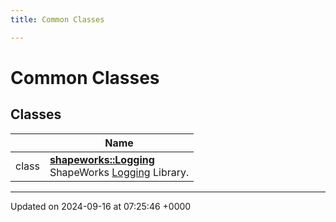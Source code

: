```yaml
---
title: Common Classes

---
```


# Common Classes



## Classes

|                | Name           |
| -------------- | -------------- |
| class | **[shapeworks::Logging](../Classes/classshapeworks_1_1Logging.md)** <br>ShapeWorks [Logging]() Library.  |






-------------------------------

Updated on 2024-09-16 at 07:25:46 +0000